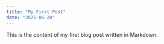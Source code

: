 ```yaml
---
title: "My First Post"
date: "2025-06-20"
---
```


This is the content of my first blog post written in Markdown.
